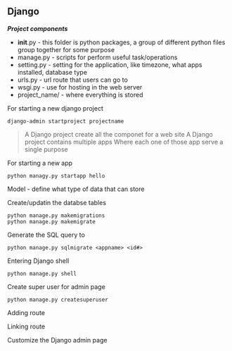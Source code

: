## Django 


***Project components***
- __init__.py - this folder is python packages, a group of different python files group together for some purpose
- manage.py - scripts for perform useful task/operations
- setting.py - setting for the application, like timezone, what apps installed, database type 
- urls.py - url route that users can go to 
- wsgi.py - use for hosting in the web server
- project_name/ - where everything is stored 


For starting a new django project
~~~
django-admin startproject projectname
~~~

> A Django project create all the componet for a web site
> A Django project contains multiple apps
> Where each one of those app serve a single purpose

For starting a new app 
~~~
python managy.py startapp hello 
~~~


Model - define what type of data that can store 


Create/updatin the databse tables
~~~
python manage.py makemigrations
python manage.py makemigrate
~~~


Generate the SQL query to
~~~
python manage.py sqlmigrate <appname> <id#>
~~~


Entering Django shell 
~~~
python manage.py shell
~~~

Create super user for admin page
~~~
python manage.py createsuperuser
~~~


Adding route

Linking route




Customize the Django admin page



























